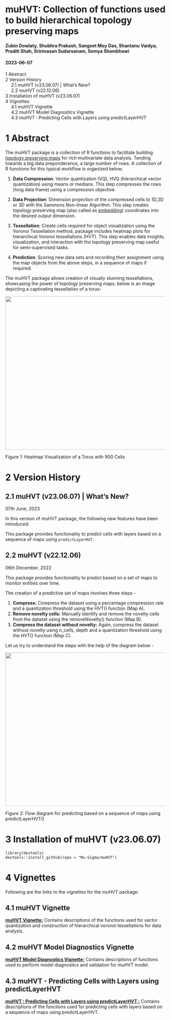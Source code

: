 # muHVT: Collection of functions used to build hierarchical topology preserving maps

#### Zubin Dowlaty, Shubhra Prakash, Sangeet Moy Das, Shantanu Vaidya, Praditi Shah, Srinivasan Sudarsanam, Somya Shambhawi

#### 2023-06-07

<div id="TOC">

*   [<span class="toc-section-number">1</span> Abstract](#abstract)
*   [<span class="toc-section-number">2</span> Version History](#version-history)
    *   [<span class="toc-section-number">2.1</span> muHVT (v23.06.07) | What’s New?](#muhvt-(v23.06.07)-whats-new)
    *   [<span class="toc-section-number">2.2</span> muHVT (v22.12.06)](#muhvt-(v22.12.06))
*   [<span class="toc-section-number">3</span> Installation of muHVT (v23.06.07)](#installation-of-muhvt-(v23.06.07))
*   [<span class="toc-section-number">4</span> Vignettes](#vignettes)
    *   [<span class="toc-section-number">4.1</span> muHVT Vignette](#muhvt-vignette)
    *   [<span class="toc-section-number">4.2</span> muHVT Model Diagnostics Vignette](#muhvt-model-diagnostics-vignette)
    *   [<span class="toc-section-number">4.3</span> muHVT : Predicting Cells with Layers using predictLayerHVT ](#muhvt---predicting-cells-with-layers-using-predictLayerHVT)

</div>

<div id="abstract" class="section level1" number="1">

# <span class="header-section-number">1</span> Abstract

The muHVT package is a collection of R functions to facilitate building [topology preserving maps](https://users.ics.aalto.fi/jhollmen/dippa/node9.html#:~:text=The%20property%20of%20topology%20preserving,tool%20of%20high%2Ddimensional%20data) for rich multivariate data analysis. Tending towards a big data preponderance, a large number of rows. A collection of R functions for this typical workflow is organized below:

1.  **Data Compression**: Vector quantization (VQ), HVQ (hierarchical vector quantization) using means or medians. This step compresses the rows (long data frame) using a compression objective.

2.  **Data Projection**: Dimension projection of the compressed cells to 1D,2D or 3D with the Sammons Non-linear Algorithm. This step creates topology preserving map (also called as [embedding](https://en.wikipedia.org/wiki/Embedding)) coordinates into the desired output dimension. 

3.  **Tessellation**: Create cells required for object visualization using the Voronoi Tessellation method, package includes heatmap plots for hierarchical Voronoi tessellations (HVT). This step enables data insights, visualization, and interaction with the topology preserving map useful for semi-supervised tasks.

4.  **Prediction**: Scoring new data sets and recording their assignment using the map objects from the above steps, in a sequence of maps if required.


The muHVT package allows creation of visually stunning tessellations, showcasing the power of topology preserving maps. below is an image depicting a captivating tessellation of a torus-

<img src="https://github.com/Somya545/muHVT/blob/master/vignettes/torus.png" width="672px" height="480px" />
<p class="caption">
Figure 1:  Heatmap Visualization of a Torus with 900 Cells
</p>


</div>

<div id="Version History" class="section level1" number="2">

# <span class="header-section-number">2</span> Version History 

<div id="muHVT (v23.06.07)| What’s New?" class="section level1" number="2.1">

## <span class="header-section-number">2.1</span> muHVT (v23.06.07) | What’s New? 

07th June, 2023

In this version of muHVT package, the following new features have been introduced:

This package provides  functionality to predict cells with layers based on a sequence of maps using `predictLayerHVT`. 
</div>

<div id="muhvt-(v22.12.06)" class="section level1" number="2.2">

## <span class="header-section-number">2.2</span> muHVT (v22.12.06) 

06th December, 2022

This package provides functionality to predict based on a set of maps to monitor entities over time.

The creation of a predictive set of maps involves three steps -

1.  **Compress:** Compress the dataset using a percentage compression rate and a quantization threshold using the HVT() function (Map A).
2.  **Remove novelty cells:** Manually identify and remove the novelty cells from the dataset using the removeNovelty() function (Map B).
3.  **Compress the dataset without novelty:** Again, compress the dataset without novelty using n_cells, depth and a quantization threshold using the HVT() function (Map C).


Let us try to understand the steps with the help of the diagram below -

<img src="https://github.com/Somya545/muHVT/blob/master/vignettes/predictLayerHVT_function.png" width="672px" height="480px" />
<p class="caption">
Figure 2: Flow diagram for predicting based on a sequence of maps using predictLayerHVT()
</p>



<div id="installation-of-muhvt-(v23.06.07)" class="section level2" number="3">

# <span class="header-section-number">3</span> Installation of muHVT (v23.06.07)

<div class="sourceCode" id="cb1">

    library(devtools)
    devtools::install_github(repo = "Mu-Sigma/muHVT")

</div>

</div>


</div>

<div id="vignettes" class="section level1" number="4">

# <span class="header-section-number">4</span> Vignettes

Following are the links to the vignettes for the muHVT package:

<div id="muhvt-vignette" class="section level2" number="4.1">

## <span class="header-section-number">4.1</span> muHVT Vignette

[**muHVT Vignette:**](https://htmlpreview.github.io/?https://github.com/Somya545/muHVT/blob/master/vignettes/muHVT_vignette.html) Contains descriptions of the functions used for vector quantization and construction of hierarchical voronoi tessellations for data analysis.

</div>

<div id="muhvt-model-diagnostics-vignette" class="section level2" number="4.2">

## <span class="header-section-number">4.2</span> muHVT Model Diagnostics Vignette

[**muHVT Model Diagnostics Vignette:**](https://htmlpreview.github.io/?https://github.com/Somya545/muHVT/blob/master/vignettes/muHVT_model_diagnostics_vignette.html) Contains descriptions of functions used to perform model diagnostics and validation for muHVT model.

</div>

<div id="muhvt---predicting-cells-with-layers-using-predictLayerHVT" class="section level2" number="4.3">

## <span class="header-section-number">4.3</span> muHVT - Predicting Cells with Layers using predictLayerHVT

[**muHVT : Predicting Cells with Layers using predictLayerHVT :**](https://htmlpreview.github.io/?https://github.com/Somya545/muHVT/blob/master/vignettes/Predicting_Cells_with_Layers_using_predictLayerHVT.html) Contains descriptions of the functions used for predicting cells with layers based on a sequence of maps using predictLayerHVT.
